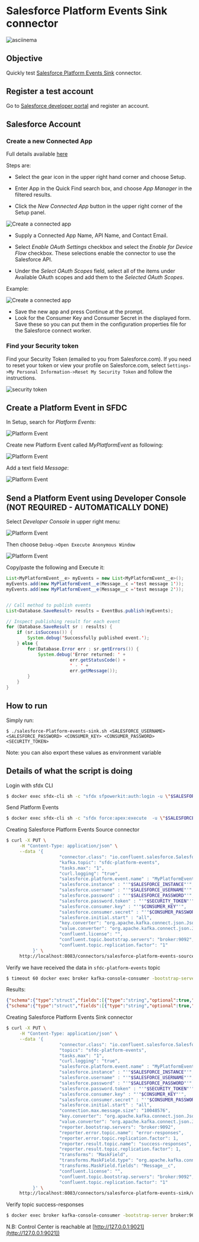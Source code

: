 # Salesforce Platform Events Sink connector

![asciinema](https://github.com/vdesabou/gifs/blob/master/connect/connect-salesforce-platform-events-sink/asciinema.gif?raw=true)

## Objective

Quickly test [Salesforce Platform Events Sink](https://docs.confluent.io/current/connect/kafka-connect-salesforce/platformevents_sink/index.html#salesforce-platform-events-sink-connector-for-cp) connector.



## Register a test account

Go to [Salesforce developer portal](https://developer.salesforce.com/signup/) and register an account.

## Salesforce Account

### Create a new Connected App

Full details available [here](https://docs.confluent.io/current/connect/kafka-connect-salesforce/pushtopics/salesforce_pushtopic_source_connector_quickstart.html#salesforce-account)

Steps are:

* Select the gear icon in the upper right hand corner and choose Setup.

* Enter App in the Quick Find search box, and choose *App Manager* in the filtered results.

* Click the *New Connected App* button in the upper right corner of the Setup panel.

![Create a connected app](Screenshot2.png)

* Supply a Connected App Name, API Name, and Contact Email.

* Select *Enable OAuth Settings* checkbox and select the *Enable for Device Flow* checkbox. These selections enable the connector to use the Salesforce API.
* Under the *Select OAuth Scopes* field, select all of the items under Available OAuth scopes and add them to the *Selected OAuth Scopes*.

Example:

![Create a connected app](Screenshot3.png)

* Save the new app and press Continue at the prompt.
* Look for the Consumer Key and Consumer Secret in the displayed form. Save these so you can put them in the configuration properties file for the Salesforce connect worker.

### Find your Security token

Find your Security Token (emailed to you from Salesforce.com). If you need to reset your token or view your profile on Salesforce.com, select `Settings->My Personal Information->Reset My Security Token` and follow the instructions.

![security token](Screenshot1.png)

## Create a Platform Event in SFDC

In Setup, search for *Platform Events*:

![Platform Event](Screenshot7.png)

Create new Platform Event called *MyPlatformEvent* as following:

![Platform Event](Screenshot6.png)

Add a text field *Message*:

![Platform Event](Screenshot8.png)

## Send a Platform Event using Developer Console (NOT REQUIRED - AUTOMATICALLY DONE)

Select *Developer Console* in upper right menu:

![Platform Event](Screenshot9.png)

Then choose `Debug->Open Execute Anonymous Window`

![Platform Event](Screenshot10.png)

Copy/paste the following and Execute it:

```java
List<MyPlatformEvent__e> myEvents = new List<MyPlatformEvent__e>();
myEvents.add(new MyPlatformEvent__e(Message__c ='test message 1'));
myEvents.add(new MyPlatformEvent__e(Message__c ='test message 2'));


// Call method to publish events
List<Database.SaveResult> results = EventBus.publish(myEvents);

// Inspect publishing result for each event
for (Database.SaveResult sr : results) {
    if (sr.isSuccess()) {
        System.debug('Successfully published event.');
    } else {
        for(Database.Error err : sr.getErrors()) {
            System.debug('Error returned: ' +
                        err.getStatusCode() +
                        ' - ' +
                        err.getMessage());
        }
    }
}
```

## How to run

Simply run:

```
$ ./salesforce-Platform-events-sink.sh <SALESFORCE_USERNAME> <SALESFORCE_PASSWORD> <CONSUMER_KEY> <CONSUMER_PASSWORD> <SECURITY_TOKEN>
```

Note: you can also export these values as environment variable


## Details of what the script is doing

Login with sfdx CLI

```bash
$ docker exec sfdx-cli sh -c "sfdx sfpowerkit:auth:login -u \"$SALESFORCE_USERNAME\" -p \"$SALESFORCE_PASSWORD\" -r \"$SALESFORCE_INSTANCE\" -s \"$SECURITY_TOKEN\""
```

Send Platform Events

```bash
$ docker exec sfdx-cli sh -c "sfdx force:apex:execute  -u \"$SALESFORCE_USERNAME\" -f \"/tmp/event.apex\""
```

Creating Salesforce Platform Events Source connector

```bash
$ curl -X PUT \
     -H "Content-Type: application/json" \
     --data '{
                    "connector.class": "io.confluent.salesforce.SalesforcePlatformEventSourceConnector",
                    "kafka.topic": "sfdc-platform-events",
                    "tasks.max": "1",
                    "curl.logging": "true",
                    "salesforce.platform.event.name" : "MyPlatformEvent__e",
                    "salesforce.instance" : "'"$SALESFORCE_INSTANCE"'",
                    "salesforce.username" : "'"$SALESFORCE_USERNAME"'",
                    "salesforce.password" : "'"$SALESFORCE_PASSWORD"'",
                    "salesforce.password.token" : "'"$SECURITY_TOKEN"'",
                    "salesforce.consumer.key" : "'"$CONSUMER_KEY"'",
                    "salesforce.consumer.secret" : "'"$CONSUMER_PASSWORD"'",
                    "salesforce.initial.start" : "all",
                    "key.converter": "org.apache.kafka.connect.json.JsonConverter",
                    "value.converter": "org.apache.kafka.connect.json.JsonConverter",
                    "confluent.license": "",
                    "confluent.topic.bootstrap.servers": "broker:9092",
                    "confluent.topic.replication.factor": "1"
          }' \
     http://localhost:8083/connectors/salesforce-platform-events-source/config | jq .
```


Verify we have received the data in `sfdc-platform-events` topic

```bash
$ timeout 60 docker exec broker kafka-console-consumer -bootstrap-server broker:9092 --topic sfdc-platform-events --from-beginning --max-messages 1
```

Results:

```json
{"schema":{"type":"struct","fields":[{"type":"string","optional":true,"field":"ReplayId"},{"type":"int64","optional":true,"name":"org.apache.kafka.connect.data.Timestamp","version":1,"field":"CreatedDate"},{"type":"string","optional":true,"field":"CreatedById"},{"type":"string","optional":true,"field":"Message__c"},{"type":"string","optional":true,"field":"_ObjectType"},{"type":"string","optional":true,"field":"_EventType"}],"optional":false,"name":"io.confluent.salesforce.MyPlatformEvent__e"},"payload":{"ReplayId":"2956549","CreatedDate":1596010416799,"CreatedById":"0052X00000AJGNCQA5","Message__c":"test message 1","_ObjectType":"MyPlatformEvent__e","_EventType":"ir4e6bGYBtJYSX5x2vc4DQ"}}
{"schema":{"type":"struct","fields":[{"type":"string","optional":true,"field":"ReplayId"},{"type":"int64","optional":true,"name":"org.apache.kafka.connect.data.Timestamp","version":1,"field":"CreatedDate"},{"type":"string","optional":true,"field":"CreatedById"},{"type":"string","optional":true,"field":"Message__c"},{"type":"string","optional":true,"field":"_ObjectType"},{"type":"string","optional":true,"field":"_EventType"}],"optional":false,"name":"io.confluent.salesforce.MyPlatformEvent__e"},"payload":{"ReplayId":"2956550","CreatedDate":1596010416799,"CreatedById":"0052X00000AJGNCQA5","Message__c":"test message 2","_ObjectType":"MyPlatformEvent__e","_EventType":"ir4e6bGYBtJYSX5x2vc4DQ"}}s
```

Creating Salesforce Platform Events Sink connector

```bash
$ curl -X PUT \
     -H "Content-Type: application/json" \
     --data '{
                    "connector.class": "io.confluent.salesforce.SalesforcePlatformEventSinkConnector",
                    "topics": "sfdc-platform-events",
                    "tasks.max": "1",
                    "curl.logging": "true",
                    "salesforce.platform.event.name" : "MyPlatformEvent__e",
                    "salesforce.instance" : "'"$SALESFORCE_INSTANCE"'",
                    "salesforce.username" : "'"$SALESFORCE_USERNAME"'",
                    "salesforce.password" : "'"$SALESFORCE_PASSWORD"'",
                    "salesforce.password.token" : "'"$SECURITY_TOKEN"'",
                    "salesforce.consumer.key" : "'"$CONSUMER_KEY"'",
                    "salesforce.consumer.secret" : "'"$CONSUMER_PASSWORD"'",
                    "salesforce.initial.start" : "all",
                    "connection.max.message.size": "10048576",
                    "key.converter": "org.apache.kafka.connect.json.JsonConverter",
                    "value.converter": "org.apache.kafka.connect.json.JsonConverter",
                    "reporter.bootstrap.servers": "broker:9092",
                    "reporter.error.topic.name": "error-responses",
                    "reporter.error.topic.replication.factor": 1,
                    "reporter.result.topic.name": "success-responses",
                    "reporter.result.topic.replication.factor": 1,
                    "transforms": "MaskField",
                    "transforms.MaskField.type": "org.apache.kafka.connect.transforms.MaskField$Value",
                    "transforms.MaskField.fields": "Message__c",
                    "confluent.license": "",
                    "confluent.topic.bootstrap.servers": "broker:9092",
                    "confluent.topic.replication.factor": "1"
          }' \
     http://localhost:8083/connectors/salesforce-platform-events-sink/config | jq .
```

Verify topic success-responses

```bash
$ docker exec broker kafka-console-consumer -bootstrap-server broker:9092 --topic success-responses --from-beginning --max-messages 2
```

N.B: Control Center is reachable at [http://127.0.0.1:9021](http://127.0.0.1:9021])

